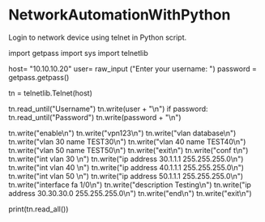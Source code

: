 # NetworkAutomationWithPython
Login to network device using telnet in Python script.

import getpass
import sys
import telnetlib

host= "10.10.10.20"
user= raw_input ("Enter your username: ")
password = getpass.getpass()

tn = telnetlib.Telnet(host)

tn.read_until("Username")
tn.write(user + "\n")
if password:
   tn.read_until("Password")
   tn.write(password + "\n")

tn.write("enable\n")
tn.write("vpn123\n")
tn.write("vlan database\n")
tn.write("vlan 30 name TEST30\n")
tn.write("vlan 40 name TEST40\n")
tn.write("vlan 50 name TEST50\n")
tn.write("exit\n")
tn.write("conf t\n")
tn.write("int vlan 30 \n")
tn.write("ip address 30.1.1.1 255.255.255.0\n")
tn.write("int vlan 40 \n")
tn.write("ip address 40.1.1.1 255.255.255.0\n")
tn.write("int vlan 50 \n")
tn.write("ip address 50.1.1.1 255.255.255.0\n")
tn.write("interface fa 1/0\n")
tn.write("description Testing\n")
tn.write("ip address 30.30.30.0 255.255.255.0\n")
tn.write("end\n")
tn.write("exit\n")

print(tn.read_all())


